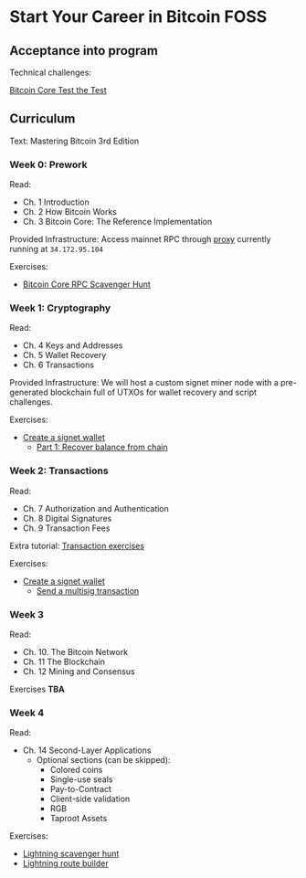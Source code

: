 # Start Your Career in Bitcoin FOSS


## Acceptance into program

Technical challenges:

[Bitcoin Core Test the Test](https://github.com/chaincodelabs/bitcoin-core-test-the-test)


## Curriculum

Text: Mastering Bitcoin 3rd Edition


### Week 0: Prework

Read:
- Ch. 1 Introduction
- Ch. 2 How Bitcoin Works
- Ch. 3 Bitcoin Core: The Reference Implementation

Provided Infrastructure:
Access mainnet RPC through [proxy](https://github.com/pinheadmz/rpc-auth-proxy)
currently running at `34.172.95.104`

Exercises:
- [Bitcoin Core RPC Scavenger Hunt](https://github.com/chaincodelabs/rpc-scavenger-hunt)


### Week 1: Cryptography

Read:
- Ch. 4 Keys and Addresses
- Ch. 5 Wallet Recovery
- Ch. 6 Transactions

Provided Infrastructure:
We will host a custom signet miner node with a pre-generated blockchain
full of UTXOs for wallet recovery and script challenges.

Exercises:
- [Create a signet wallet](https://github.com/chaincodelabs/signet-wallet-project)
  - [Part 1: Recover balance from chain](https://github.com/chaincodelabs/signet-wallet-project/blob/main/recover_balance.md)


### Week 2: Transactions

Read:
- Ch. 7 Authorization and Authentication
- Ch. 8 Digital Signatures
- Ch. 9 Transaction Fees

Extra tutorial:
[Transaction exercises](https://github.com/chaincodelabs/bitcoin-tx-tutorial)

Exercises:
- [Create a signet wallet](https://github.com/chaincodelabs/signet-wallet-project)
  - [Send a multisig transaction](https://github.com/chaincodelabs/signet-wallet-project/blob/main/send_multisig.md)


### Week 3

Read:
- Ch. 10. The Bitcoin Network
- Ch. 11 The Blockchain
- Ch. 12 Mining and Consensus

Exercises **TBA**


### Week 4

Read:
- Ch. 14 Second-Layer Applications
  - Optional sections (can be skipped): 
    - Colored coins
    - Single-use seals
    - Pay-to-Contract
    - Client-side validation
    - RGB
    - Taproot Assets

Exercises:
- [Lightning scavenger hunt
](https://github.com/chaincodelabs/lightning-scavenger-hunt)
- [Lightning route builder](https://github.com/chaincodelabs/lightning-route-builder)
